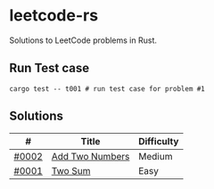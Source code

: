 # leetcode-rs

Solutions to LeetCode problems in Rust.

## Run Test case

```shell
cargo test -- t001 # run test case for problem #1
```

## Solutions

| #                           | Title                                                        | Difficulty |
| --------------------------- | ------------------------------------------------------------ | ---------- |
| [#0002](src/p00xx/p0001.rs) | [Add Two Numbers](https://leetcode.com/problems/add-two-numbers/) | Medium     |
| [#0001](src/p00xx/p002.rs)  | [Two Sum](https://leetcode.com/problems/two-sum/)            | Easy       |

